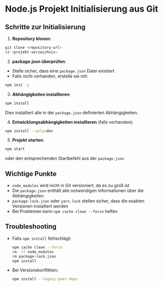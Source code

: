 # Node.js Projekt Initialisierung aus Git

## Schritte zur Initialisierung

1. **Repository klonen**:
```bash
git clone <repository-url>
cd <projekt-verzeichnis>
```

2. **package.json überprüfen**:
- Stelle sicher, dass eine `package.json` Datei existiert
- Falls nicht vorhanden, erstelle sie mit:
```bash
npm init -y
```

3. **Abhängigkeiten installieren**:
```bash
npm install
```
Dies installiert alle in der `package.json` definierten Abhängigkeiten.

4. **Entwicklungsabhängigkeiten installieren** (falls vorhanden):
```bash
npm install --only=dev
```

5. **Projekt starten**:
```bash
npm start
```
oder den entsprechenden Startbefehl aus der `package.json`

## Wichtige Punkte
- `node_modules` wird nicht in Git versioniert, da es zu groß ist
- Die `package.json` enthält alle notwendigen Informationen über die Abhängigkeiten
- `package-lock.json` oder `yarn.lock` stellen sicher, dass die exakten Versionen installiert werden
- Bei Problemen kann `npm cache clean --force` helfen

## Troubleshooting
- Falls `npm install` fehlschlägt:
  ```bash
  npm cache clean --force
  rm -rf node_modules
  rm package-lock.json
  npm install
  ```
- Bei Versionskonflikten:
  ```bash
  npm install --legacy-peer-deps
  ```